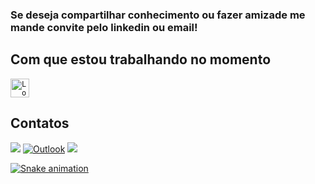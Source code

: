 ### Se deseja compartilhar conhecimento ou fazer amizade me mande convite pelo linkedin ou email!

<div>
  <a href="https://github.com/Veronez1"></a>
</div>

## Com que estou trabalhando no momento
<code><img
    height="30"
    src="https://e7.pngegg.com/pngimages/520/669/png-clipart-c-logo-c-programming-language-computer-icons-computer-programming-programming-miscellaneous-blue.png"
    alt="Logo C#"/></code>

  <h2>Contatos</h2>

 <div> 
    <a href="https://www.instagram.com/daviveronez__/" target="_blank"><img src="https://img.shields.io/badge/-Instagram-%23E4405F?style=for-the-badge&logo=instagram&logoColor=white" target="_blank"></a>
    <a href = "mailto:daviveronez20@outlook.com"><img alt="Outlook" src="https://img.shields.io/static/v1?style=for-the-badge&message=Outlook&color=0078D4&logo=Microsoft+Outlook&logoColor=FFFFFF&label="></a>
    <a href="https://www.linkedin.com/in/davi-veronez/" target="_blank"><img src="https://img.shields.io/badge/-LinkedIn-%230077B5?style=for-the-badge&logo=linkedin&logoColor=white" target="_blank">
 </div>



 ![Snake animation](https://github.com/LuigiGF/LuigiGF/blob/output/github-contribution-grid-snake.svg)
